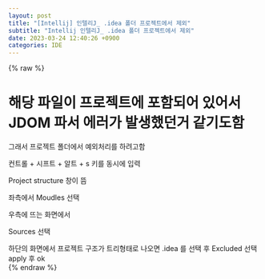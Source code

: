 ```yaml
---  
layout: post  
title: "[Intellij] 인텔리J_ .idea 폴더 프로젝트에서 제외"  
subtitle: "Intellij 인텔리J_ .idea 폴더 프로젝트에서 제외"  
date: 2023-03-24 12:40:26 +0900  
categories: IDE  
---  
```

{% raw %}  
# 해당 파일이 프로젝트에 포함되어 있어서 JDOM 파서 에러가 발생했던거 같기도함  
   그래서 프로젝트 폴더에서 예외처리를 하려고함  
  
컨트롤 + 시프트 + 알트  + s 키를 동시에 입력  
  
Project structure 창이 뜸  
  
좌측에서 Moudles 선택  
  
우측에 뜨는 화면에서  
  
Sources 선택  
  
하단의 화면에서 프로젝트 구조가 트리형태로 나오면 .idea 를 선택 후 Excluded 선택  
apply 후 ok                                                                           
{% endraw %}